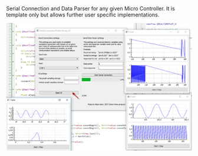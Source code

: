 Serial Connection and Data Parser for any given Micro Controller. It is template only but allows further user specific implementations.

![alt text](https://github.com/aljazjelen/QT/blob/master/Serial%20Connection%20and%20Data%20Parser/qt3.jpg)
